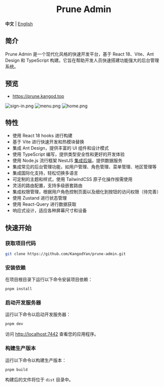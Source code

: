<div align="center"> 
<br> 
<br>
<h1> Prune Admin </h1>
</div>

**中文** | [English](./README.en-US.md)

## 简介

Prune Admin 是一个现代化风格的快速开发平台，基于 React 18、Vite、Ant Design 和 TypeScript 构建。它旨在帮助开发人员快速搭建功能强大的后台管理系统。

## 预览
+ https://prune.kangod.top

![sign-in.png](https://qiniu.panlore.top/project/prune/sign-in-english.png)
![menu.png](https://qiniu.panlore.top/project/prune/menu-black.png)
![home.png](https://qiniu.panlore.top/project/prune/home.png)

## 特性

- 使用 React 18 hooks 进行构建
- 基于 Vite 进行快速开发和热模块替换
- 集成 Ant Design，提供丰富的 UI 组件和设计模式
- 使用 TypeScript 编写，提供类型安全性和更好的开发体验
- 使用 Node.js 流行框架 NestJS [集成后端](https://github.com/KangodYan/prune-api)，提供数据服务
- 集成常见的后台管理功能，如用户管理、角色管理、菜单管理、地区管理等
- 集成国际化支持，轻松切换多语言
- 可定制的主题和样式，使用 TailwindCSS 原子化操作按需使用
- 灵活的路由配置，支持多级嵌套路由
- 集成权限管理，根据用户角色控制页面以及细化到按钮的访问权限（待完善）
- 使用 Zustand 进行状态管理
- 使用 React-Query 进行数据获取
- 响应式设计，适应各种屏幕尺寸和设备

## 快速开始

### 获取项目代码

```bash
git clone https://github.com/KangodYan/prune-admin.git
```

### 安装依赖

在项目根目录下运行以下命令安装项目依赖：

```bash
pnpm install
```

### 启动开发服务器

运行以下命令以启动开发服务器：

```bash
pnpm dev
```

访问 [http://localhost:7442](http://localhost:7442) 查看您的应用程序。

### 构建生产版本

运行以下命令以构建生产版本：

```bash
pnpm build
```

构建后的文件将位于 `dist` 目录中。
